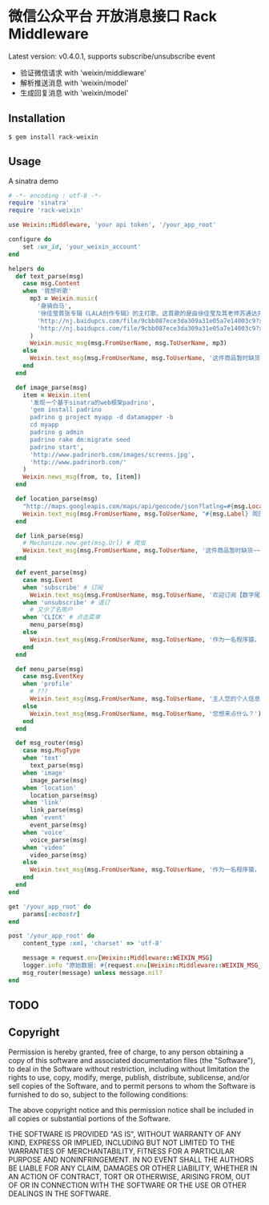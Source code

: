 微信公众平台 开放消息接口 Rack Middleware
========================================

Latest version: v0.4.0.1, supports subscribe/unsubscribe event

* 验证微信请求 with 'weixin/middleware'
* 解析推送消息 with 'weixin/model'
* 生成回复消息 with 'weixin/model'


Installation
------------
```
$ gem install rack-weixin
```


Usage
-----

A sinatra demo

```ruby
# -*- encoding : utf-8 -*-
require 'sinatra'
require 'rack-weixin'

use Weixin::Middleware, 'your api token', '/your_app_root' 

configure do
    set :wx_id, 'your_weixin_account'
end

helpers do
  def text_parse(msg)
    case msg.Content
    when '我想听歌'
      mp3 = Weixin.music(
        '身骑白马',
        '徐佳莹首张专辑《LALA创作专辑》的主打歌。这首歌的是由徐佳莹及其老师苏通达共同创作，其最大的特点是改编自台湾的民间剧种歌仔戏。',
        'http://nj.baidupcs.com/file/9cbb087ece3da309a31e05a7e14003c9?xcode=70d27743259294de1c42dff2d4720c05d4c19cd5e52a44f7&fid=204864837-250528-3177081425&time=1376666534&sign=FDTAXER-DCb740ccc5511e5e8fedcff06b081203-9NqxJyKhTJYx34SlHyPnK7%2B83vY%3D&to=nb&fm=B,B,T&expires=8h&rt=sh&r=756751042&logid=2171432620&sh=1&fn=%E8%BA%AB%E9%AA%91%E7%99%BD%E9%A9%AC.mp3',
        'http://nj.baidupcs.com/file/9cbb087ece3da309a31e05a7e14003c9?xcode=c59d095c8566efe4d948c3846269e02ed4c19cd5e52a44f7&fid=204864837-250528-3177081425&time=1376666631&sign=FDTAXER-DCb740ccc5511e5e8fedcff06b081203-yAO3TLeuAQ867emfUs0dYKgMtSE%3D&to=nb&fm=B,B,T&expires=8h&rt=sh&r=897038653&logid=4061975287&sh=1&fn=%E8%BA%AB%E9%AA%91%E7%99%BD%E9%A9%AC.mp3'
      )
      Weixin.music_msg(msg.FromUserName, msg.ToUserName, mp3)
    else
      Weixin.text_msg(msg.FromUserName, msg.ToUserName, '这件商品暂时缺货~~')
    end
  end

  def image_parse(msg)
    item = Weixin.item(
      '发现一个基于sinatra的web框架padrino',
      'gem install padrino
      padrino g project myapp -d datamapper -b
      cd myapp
      padrino g admin
      padrino rake dm:migrate seed
      padrino start',
      'http://www.padrinorb.com/images/screens.jpg',
      'http://www.padrinorb.com/'
    )
    Weixin.news_msg(from, to, [item])
  end

  def location_parse(msg)
    "http://maps.googleapis.com/maps/api/geocode/json?latlng=#{msg.Location_X},#{msg.Location_Y}"
    Weixin.text_msg(msg.FromUserName, msg.ToUserName, "#{msg.Label} 周围没有妹子~")
  end

  def link_parse(msg)
    # Mechanize.new.get(msg.Url) # 爬虫
    Weixin.text_msg(msg.FromUserName, msg.ToUserName, '这件商品暂时缺货~~')
  end

  def event_parse(msg)
    case msg.Event
    when 'subscribe' # 订阅
      Weixin.text_msg(msg.FromUserName, msg.ToUserName, '欢迎订阅【数字尾巴】~~')
    when 'unsubscribe' # 退订
      # 又少了名用户
    when 'CLICK' # 点击菜单
      menu_parse(msg)
    else
      Weixin.text_msg(msg.FromUserName, msg.ToUserName, '作为一名程序猿，表示压力山大~~')
    end
  end

  def menu_parse(msg)
    case msg.EventKey
    when 'profile'
      # ???
      Weixin.text_msg(msg.FromUserName, msg.ToUserName, '主人您的个人信息丢失啦~')
    else
      Weixin.text_msg(msg.FromUserName, msg.ToUserName, '您想来点什么？')
    end 
  end

  def msg_router(msg)
    case msg.MsgType
    when 'text'
      text_parse(msg)
    when 'image'
      image_parse(msg)
    when 'location'
      location_parse(msg)
    when 'link'
      link_parse(msg)
    when 'event'
      event_parse(msg)
    when 'voice'
      voice_parse(msg)
    when 'video'
      video_parse(msg)
    else
      Weixin.text_msg(msg.FromUserName, msg.ToUserName, '作为一名程序猿，表示压力山大~~')
    end
  end
end

get '/your_app_root' do
    params[:echostr]
end

post '/your_app_root' do
    content_type :xml, 'charset' => 'utf-8'

    message = request.env[Weixin::Middleware::WEIXIN_MSG]
    logger.info "原始数据: #{request.env[Weixin::Middleware::WEIXIN_MSG_RAW]}"
    msg_router(message) unless message.nil?
end
```

TODO
----

Copyright
---------

Permission is hereby granted, free of charge, to any person obtaining a copy
of this software and associated documentation files (the "Software"), to
deal in the Software without restriction, including without limitation the
rights to use, copy, modify, merge, publish, distribute, sublicense, and/or
sell copies of the Software, and to permit persons to whom the Software is
furnished to do so, subject to the following conditions:

The above copyright notice and this permission notice shall be included in
all copies or substantial portions of the Software.

THE SOFTWARE IS PROVIDED "AS IS", WITHOUT WARRANTY OF ANY KIND, EXPRESS OR
IMPLIED, INCLUDING BUT NOT LIMITED TO THE WARRANTIES OF MERCHANTABILITY,
FITNESS FOR A PARTICULAR PURPOSE AND NONINFRINGEMENT. IN NO EVENT SHALL
THE AUTHORS BE LIABLE FOR ANY CLAIM, DAMAGES OR OTHER LIABILITY, WHETHER 
IN AN ACTION OF CONTRACT, TORT OR OTHERWISE, ARISING FROM, OUT OF OR IN
CONNECTION WITH THE SOFTWARE OR THE USE OR OTHER DEALINGS IN THE SOFTWARE.
